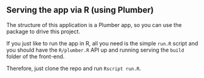 ## Serving the app via R (using Plumber)

The structure of this application is a Plumber app, so you can use the package to drive this project.

If you just like to run the app in R, all you need is the simple `run.R` script and you should have the `R/plumber.R` API up and running serving the `build` folder of the front-end.

Therefore, just clone the repo and run `Rscript run.R`.
